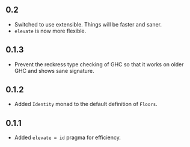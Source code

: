 0.2
---------------------------------
* Switched to use extensible. Things will be faster and saner.
* `elevate` is now more flexible.

0.1.3
---------------------------------
* Prevent the reckress type checking of GHC so that it works on older GHC and shows sane signature.

0.1.2
---------------------------------
* Added `Identity` monad to the default definition of `Floors`.

0.1.1
---------------------------------
* Added `elevate = id` pragma for efficiency.
